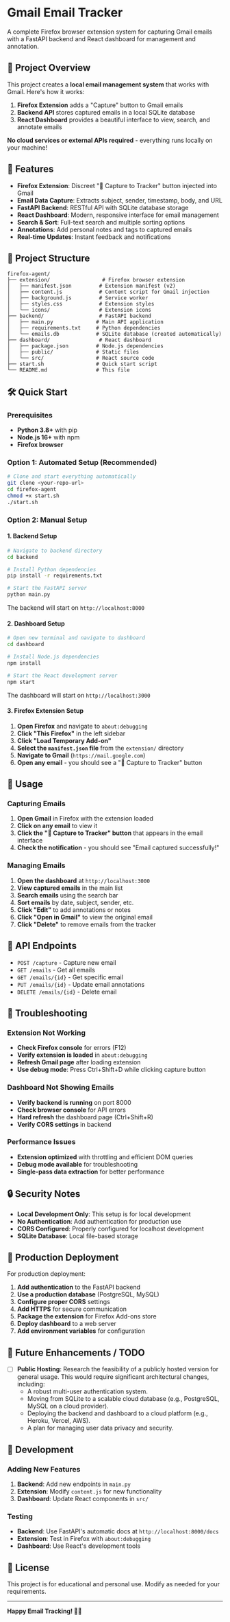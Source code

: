 # Gmail Email Tracker

A complete Firefox browser extension system for capturing Gmail emails with a FastAPI backend and React dashboard for management and annotation.

## 🎯 Project Overview

This project creates a **local email management system** that works with Gmail. Here's how it works:

1. **Firefox Extension** adds a "Capture" button to Gmail emails
2. **Backend API** stores captured emails in a local SQLite database  
3. **React Dashboard** provides a beautiful interface to view, search, and annotate emails

**No cloud services or external APIs required** - everything runs locally on your machine!

## 🚀 Features

- **Firefox Extension**: Discreet "📧 Capture to Tracker" button injected into Gmail
- **Email Data Capture**: Extracts subject, sender, timestamp, body, and URL
- **FastAPI Backend**: RESTful API with SQLite database storage
- **React Dashboard**: Modern, responsive interface for email management
- **Search & Sort**: Full-text search and multiple sorting options
- **Annotations**: Add personal notes and tags to captured emails
- **Real-time Updates**: Instant feedback and notifications

## 📁 Project Structure

```
firefox-agent/
├── extension/                 # Firefox browser extension
│   ├── manifest.json         # Extension manifest (v2)
│   ├── content.js            # Content script for Gmail injection
│   ├── background.js         # Service worker
│   ├── styles.css            # Extension styles
│   └── icons/                # Extension icons
├── backend/                  # FastAPI backend
│   ├── main.py              # Main API application
│   ├── requirements.txt     # Python dependencies
│   └── emails.db            # SQLite database (created automatically)
├── dashboard/                # React dashboard
│   ├── package.json         # Node.js dependencies
│   ├── public/              # Static files
│   └── src/                 # React source code
├── start.sh                 # Quick start script
└── README.md                # This file
```

## 🛠️ Quick Start

### Prerequisites

- **Python 3.8+** with pip
- **Node.js 16+** with npm
- **Firefox browser**

### Option 1: Automated Setup (Recommended)

```bash
# Clone and start everything automatically
git clone <your-repo-url>
cd firefox-agent
chmod +x start.sh
./start.sh
```

### Option 2: Manual Setup

#### 1. Backend Setup

```bash
# Navigate to backend directory
cd backend

# Install Python dependencies
pip install -r requirements.txt

# Start the FastAPI server
python main.py
```

The backend will start on `http://localhost:8000`

#### 2. Dashboard Setup

```bash
# Open new terminal and navigate to dashboard
cd dashboard

# Install Node.js dependencies
npm install

# Start the React development server
npm start
```

The dashboard will start on `http://localhost:3000`

#### 3. Firefox Extension Setup

1. **Open Firefox** and navigate to `about:debugging`
2. **Click "This Firefox"** in the left sidebar
3. **Click "Load Temporary Add-on"**
4. **Select the `manifest.json` file** from the `extension/` directory
5. **Navigate to Gmail** (`https://mail.google.com`)
6. **Open any email** - you should see a "📧 Capture to Tracker" button

## 🎯 Usage

### Capturing Emails

1. **Open Gmail** in Firefox with the extension loaded
2. **Click on any email** to view it
3. **Click the "📧 Capture to Tracker" button** that appears in the email interface
4. **Check the notification** - you should see "Email captured successfully!"

### Managing Emails

1. **Open the dashboard** at `http://localhost:3000`
2. **View captured emails** in the main list
3. **Search emails** using the search bar
4. **Sort emails** by date, subject, sender, etc.
5. **Click "Edit"** to add annotations or notes
6. **Click "Open in Gmail"** to view the original email
7. **Click "Delete"** to remove emails from the tracker

## 🔧 API Endpoints

- `POST /capture` - Capture new email
- `GET /emails` - Get all emails
- `GET /emails/{id}` - Get specific email
- `PUT /emails/{id}` - Update email annotations
- `DELETE /emails/{id}` - Delete email

## 🐛 Troubleshooting

### Extension Not Working
- **Check Firefox console** for errors (F12)
- **Verify extension is loaded** in `about:debugging`
- **Refresh Gmail page** after loading extension
- **Use debug mode**: Press Ctrl+Shift+D while clicking capture button

### Dashboard Not Showing Emails
- **Verify backend is running** on port 8000
- **Check browser console** for API errors
- **Hard refresh** the dashboard page (Ctrl+Shift+R)
- **Verify CORS settings** in backend

### Performance Issues
- **Extension optimized** with throttling and efficient DOM queries
- **Debug mode available** for troubleshooting
- **Single-pass data extraction** for better performance

## 🔒 Security Notes

- **Local Development Only**: This setup is for local development
- **No Authentication**: Add authentication for production use
- **CORS Configured**: Properly configured for localhost development
- **SQLite Database**: Local file-based storage

## 🚀 Production Deployment

For production deployment:

1. **Add authentication** to the FastAPI backend
2. **Use a production database** (PostgreSQL, MySQL)
3. **Configure proper CORS** settings
4. **Add HTTPS** for secure communication
5. **Package the extension** for Firefox Add-ons store
6. **Deploy dashboard** to a web server
7. **Add environment variables** for configuration

## 📝 Future Enhancements / TODO

- [ ] **Public Hosting**: Research the feasibility of a publicly hosted version for general usage. This would require significant architectural changes, including:
  - A robust multi-user authentication system.
  - Moving from SQLite to a scalable cloud database (e.g., PostgreSQL, MySQL on a cloud provider).
  - Deploying the backend and dashboard to a cloud platform (e.g., Heroku, Vercel, AWS).
  - A plan for managing user data privacy and security.

## 📝 Development

### Adding New Features

1. **Backend**: Add new endpoints in `main.py`
2. **Extension**: Modify `content.js` for new functionality
3. **Dashboard**: Update React components in `src/`

### Testing

- **Backend**: Use FastAPI's automatic docs at `http://localhost:8000/docs`
- **Extension**: Test in Firefox with `about:debugging`
- **Dashboard**: Use React's development tools

## 📄 License

This project is for educational and personal use. Modify as needed for your requirements.

---

**Happy Email Tracking! 📧✨** 
